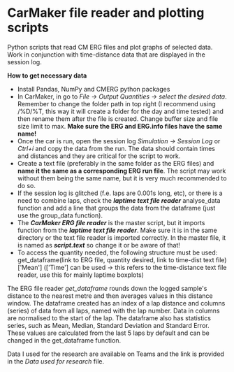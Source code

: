 # CarMaker file reader and plotting scripts

Python scripts that read CM ERG files and plot graphs of selected data. Work in conjunction with time-distance data that are displayed in the session log.

**How to get necessary data**
- Install Pandas, NumPy and CMERG python packages
- In CarMaker, in go to *File -> Output Quantities -> select the desired data*. Remember to change the folder path in top right (I recommend using /%D/%T, this way it will create a folder for the day and time tested) and then rename them after the file is created. Change buffer size and file size limit to max. **Make sure the ERG and ERG.info files have the same name!**
- Once the car is run, open the session log *Simulation -> Session Log* or *Ctrl+i* and copy the data from the run. The data should contain times and distances and they are critical for the script to work.
- Create a text file (preferably in the same folder as the ERG files) and **name it the same as a corresponding ERG run file**. The script may work without them being the same name, but it is very much recommended to do so.
- If the session log is glitched (f.e. laps are 0.001s long, etc), or there is a need to combine laps, check the **_laptime text file reader_** analyse_data function and add a line that groups the data from the dataframe (just use the group_data function).
- The **_CarMaker ERG file reader_** is the master script, but it imports function from the **_laptime text file reader_**. Make sure it is in the same directory or the text file reader is imported correctly.  In the master file, it is named as **_script.text_** so change it or be aware of that!
- To access the quantity needed, the following structure must be used:
get_dataframe(link to ERG file, quantity desired, link to time-dist text file)['Mean'] (['Time'] can be used -> this refers to the time-distance text file reader, use this for mainly laptime boxplots)

The ERG file reader *get_dataframe* rounds down the logged sample's distance to the nearest metre and then averages values in this distance window. The dataframe created has an index of a lap distance and columns (series) of data from all laps, named with the lap number. Data in columns are normalised to the start of the lap.
The dataframe also has statistics series, such as Mean, Median, Standard Deviation and Standard Error. These values are calculated from the last 5 laps by default and can be changed in the get_dataframe function.

Data I used for the research are available on Teams and the link is provided in the _Data used for research_ file.
